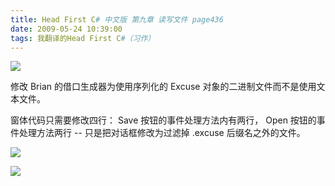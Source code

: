 ```yaml
---
title: Head First C# 中文版 第九章 读写文件 page436
date: 2009-05-24 10:39:00
tags: 我翻译的Head First C#（习作）
---
```

![](http://student.csdn.net/attachment/200905/24/39098_1243132765NUsZ.jpg)

修改  Brian  的借口生成器为使用序列化的  Excuse  对象的二进制文件而不是使用文本文件。

  

窗体代码只需要修改四行：  Save  按钮的事件处理方法内有两行，  Open  按钮的事件处理方法两行  \--  只是把对话框修改为过滤掉
.excuse  后缀名之外的文件。

  

![](http://student.csdn.net/attachment/200905/24/39098_1243132766Z04s.jpg)

![](http://student.csdn.net/attachment/200905/24/39098_1243132767tnC9.jpg)



